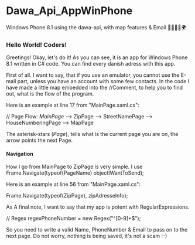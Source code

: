 # Dawa_Api_AppWinPhone
Windows Phone 8.1 using the dawa-api, with map features &amp; Email 📧📜📲📄🌍

### Hello World! Coders!

Greetings! Okay, let's do it! As you can see, it is an app for Windows Phone 8.1 written in C# code.
You can find every danish adress with this app. 

First of all. 
I want to say, that if you use an emulator, you cannot use the E-mail part, unless you have an account with some few contacts.
In the code I have made a little map embedded into the //Comment, to help you to find out, what is the flow of the program.


Here is an example at line 17 from "MainPage.xaml.cs":

// Page Flow: *MainPage* --> ZipPage --> StreetNamePage --> HouseNumberingPage --> MapPage

The asterisk-stars (*Page*), tells what is the current page you are on, the arrow points the next Page.


#### Navigation

How I go from MainPage to ZipPage is very simple. I use Frame.Navigate(typeof(PageName) objectIWantToSend);


Here is an example at line 56 from "MainPage.xaml.cs":

Frame.Navigate(typeof(ZipPage), zipAdresseInfo);


As A final note, I want to say that my app is potent with RegularExpressions.

// Regex regexPhoneNumber = new Regex("^[0-9]+$");

So you need to write a valid Name, PhoneNumber & Email to pass on to the next page.
Do not worry, nothing is being saved, it's not a scam :-)
